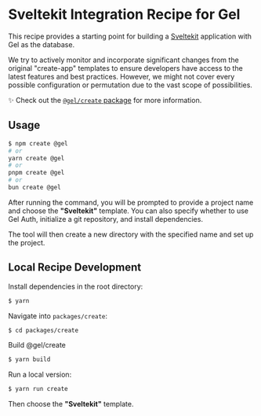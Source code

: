 # Sveltekit Integration Recipe for Gel

This recipe provides a starting point for building a [Sveltekit](https://kit.svelte.dev/) application with Gel as the database.

We try to actively monitor and incorporate significant changes from the original "create-app" templates to ensure developers have access to the latest features and best practices. However, we might not cover every possible configuration or permutation due to the vast scope of possibilities.

✨ Check out the [`@gel/create` package](https://github.com/gel/gel-js/blob/master/packages/create/README.md) for more information.

## Usage

```bash
$ npm create @gel
# or
yarn create @gel
# or
pnpm create @gel
# or
bun create @gel
```

After running the command, you will be prompted to provide a project name and choose the **"Sveltekit"** template. You can also specify whether to use Gel Auth, initialize a git repository, and install dependencies.

The tool will then create a new directory with the specified name and set up the project.

## Local Recipe Development

Install dependencies in the root directory:

```bash
$ yarn
```

Navigate into `packages/create`:

```bash
$ cd packages/create
```

Build @gel/create

```bash
$ yarn build
```

Run a local version:

```bash
$ yarn run create
```

Then choose the **"Sveltekit"** template.
